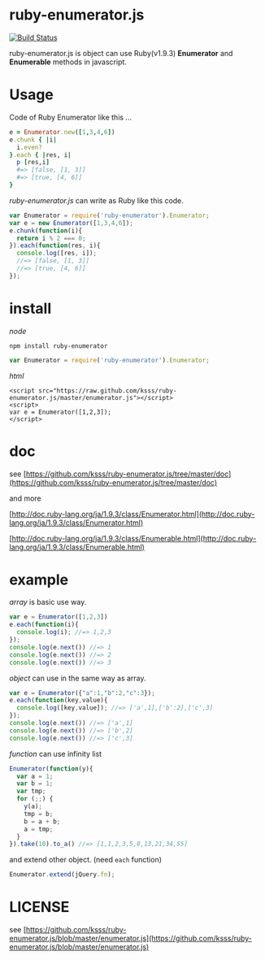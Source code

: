 ruby-enumerator.js
==================


[![Build Status](https://travis-ci.org/ksss/ruby-enumerator.js.png?branch=master)](https://travis-ci.org/ksss/ruby-enumerator.js)

ruby-enumerator.js is object can use Ruby(v1.9.3) **Enumerator** and **Enumerable** methods in javascript.

# Usage
Code of Ruby Enumerator like this ...
```ruby
e = Enumerator.new([1,3,4,6])
e.chunk { |i|
  i.even?
}.each { |res, i|
  p [res,i]
  #=> [false, [1, 3]]
  #=> [true, [4, 6]]
}
```
_ruby-enumerator.js_ can write as Ruby like this code.
```javascript
var Enumerator = require('ruby-enumerator').Enumerator;
var e = new Enumerator([1,3,4,6]);
e.chunk(function(i){
  return i % 2 === 0;
}).each(function(res, i){
  console.log([res, i]);
  //=> [false, [1, 3]]
  //=> [true, [4, 6]]
});
```

# install
_node_
```
npm install ruby-enumerator
```
```javascript
var Enumerator = require('ruby-enumerator').Enumerator;
```

_html_
```
<script src="https://raw.github.com/ksss/ruby-enumerator.js/master/enumerator.js"></script>
<script>
var e = Enumerator([1,2,3]);
</script>
```


# doc
see [https://github.com/ksss/ruby-enumerator.js/tree/master/doc](https://github.com/ksss/ruby-enumerator.js/tree/master/doc)

and more

[http://doc.ruby-lang.org/ja/1.9.3/class/Enumerator.html](http://doc.ruby-lang.org/ja/1.9.3/class/Enumerator.html)

[http://doc.ruby-lang.org/ja/1.9.3/class/Enumerable.html](http://doc.ruby-lang.org/ja/1.9.3/class/Enumerable.html)

# example
_array_ is basic use way.
```javascript
var e = Enumerator([1,2,3])
e.each(function(i){
  console.log(i); //=> 1,2,3
});
console.log(e.next()) //=> 1
console.log(e.next()) //=> 2
console.log(e.next()) //=> 3
```

_object_ can use in the same way as array.
```javascript
var e = Enumerator({"a":1,"b":2,"c":3});
e.each(function(key,value){
  console.log([key,value]); //=> ['a',1],['b':2],['c',3]
});
console.log(e.next()) //=> ['a',1]
console.log(e.next()) //=> ['b',2]
console.log(e.next()) //=> ['c',3]
```

_function_ can use infinity list
```javascript
Enumerator(function(y){
  var a = 1;
  var b = 1;
  var tmp;
  for (;;) {
    y(a);
    tmp = b;
    b = a + b;
    a = tmp;
  }
}).take(10).to_a() //=> [1,1,2,3,5,8,13,21,34,55]
```

and extend other object. (need `each` function)
```javascript
Enumerator.extend(jQuery.fn);
```

# LICENSE
see [https://github.com/ksss/ruby-enumerator.js/blob/master/enumerator.js](https://github.com/ksss/ruby-enumerator.js/blob/master/enumerator.js)
